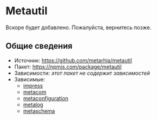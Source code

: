 # Metautil

Вскоре будет добавлено.
Пожалуйста, вернитесь позже.

## Общие сведения

- Источник: <https://github.com/metarhia/metautil>
- Пакет: <https://npmjs.com/package/metautil>
- Зависимости: _этот пакет не содержит зависимостей_
- Зависимые:
  - [impress](../impress/)
  - [metacom](./metacom.md)
  - [metaconfiguration](./metaconfiguration.md)
  - [metalog](./metalog.md)
  - [metaschema](./metaschema.md)
